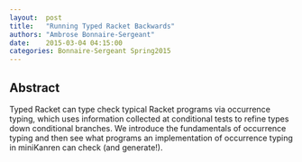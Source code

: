 ```yaml
--- 
layout:  post 
title:   "Running Typed Racket Backwards" 
authors: "Ambrose Bonnaire-Sergeant" 
date:    2015-03-04 04:15:00 
categories: Bonnaire-Sergeant Spring2015
--- 
```

## Abstract

Typed Racket can type check typical Racket programs via occurrence typing, which
uses information collected at conditional tests to refine types down conditional
branches. We introduce the fundamentals of occurrence typing and then see what
programs an implementation of occurrence typing in miniKanren can check (and
generate!).


